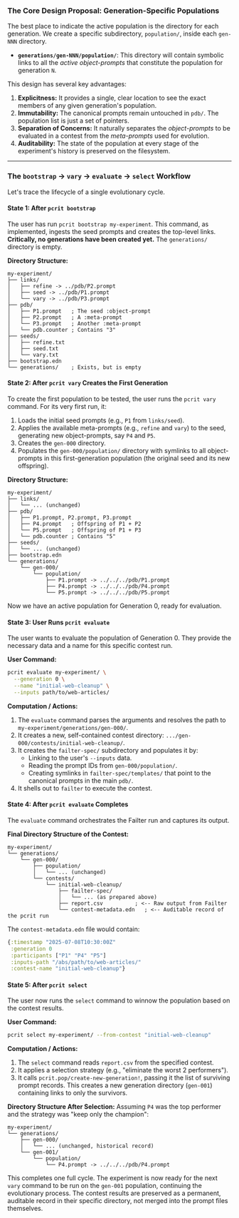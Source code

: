 ### The Core Design Proposal: Generation-Specific Populations

The best place to indicate the active population is the directory for each generation. We create a specific subdirectory, `population/`, inside each `gen-NNN` directory.

*   **`generations/gen-NNN/population/`**: This directory will contain symbolic links to all the *active object-prompts* that constitute the population for generation `N`.

This design has several key advantages:
1.  **Explicitness:** It provides a single, clear location to see the exact members of any given generation's population.
2.  **Immutability:** The canonical prompts remain untouched in `pdb/`. The population list is just a set of pointers.
3.  **Separation of Concerns:** It naturally separates the *object-prompts* to be evaluated in a contest from the *meta-prompts* used for evolution.
4.  **Auditability:** The state of the population at every stage of the experiment's history is preserved on the filesystem.

---

### The `bootstrap` → `vary` → `evaluate` → `select` Workflow

Let's trace the lifecycle of a single evolutionary cycle.

#### State 1: After `pcrit bootstrap`

The user has run `pcrit bootstrap my-experiment`. This command, as implemented, ingests the seed prompts and creates the top-level links. **Critically, no generations have been created yet.** The `generations/` directory is empty.

**Directory Structure:**
```
my-experiment/
├── links/
│   ├── refine -> ../pdb/P2.prompt
│   ├── seed -> ../pdb/P1.prompt
│   └── vary -> ../pdb/P3.prompt
├── pdb/
│   ├── P1.prompt   ; The seed :object-prompt
│   ├── P2.prompt   ; A :meta-prompt
│   └── P3.prompt   ; Another :meta-prompt
│   └── pdb.counter ; Contains "3"
├── seeds/
│   ├── refine.txt
│   ├── seed.txt
│   └── vary.txt
├── bootstrap.edn
└── generations/    ; Exists, but is empty
```

#### State 2: After `pcrit vary` Creates the First Generation

To create the first population to be tested, the user runs the `pcrit vary` command. For its very first run, it:
1.  Loads the initial seed prompts (e.g., `P1` from `links/seed`).
2.  Applies the available meta-prompts (e.g., `refine` and `vary`) to the seed, generating new object-prompts, say `P4` and `P5`.
3.  Creates the `gen-000` directory.
4.  Populates the `gen-000/population/` directory with symlinks to all object-prompts in this first-generation population (the original seed and its new offspring).

**Directory Structure:**
```
my-experiment/
├── links/
│   └── ... (unchanged)
├── pdb/
│   ├── P1.prompt, P2.prompt, P3.prompt
│   ├── P4.prompt   ; Offspring of P1 + P2
│   └── P5.prompt   ; Offspring of P1 + P3
│   └── pdb.counter ; Contains "5"
├── seeds/
│   └── ... (unchanged)
├── bootstrap.edn
└── generations/
    └── gen-000/
        └── population/
            ├── P1.prompt -> ../../../pdb/P1.prompt
            ├── P4.prompt -> ../../../pdb/P4.prompt
            └── P5.prompt -> ../../../pdb/P5.prompt
```
Now we have an active population for Generation 0, ready for evaluation.

#### State 3: User Runs `pcrit evaluate`

The user wants to evaluate the population of Generation 0. They provide the necessary data and a name for this specific contest run.

**User Command:**
```bash
pcrit evaluate my-experiment/ \
  --generation 0 \
  --name "initial-web-cleanup" \
  --inputs path/to/web-articles/
```

**Computation / Actions:**
1.  The `evaluate` command parses the arguments and resolves the path to `my-experiment/generations/gen-000/`.
2.  It creates a new, self-contained contest directory: `.../gen-000/contests/initial-web-cleanup/`.
3.  It creates the `failter-spec/` subdirectory and populates it by:
    *   Linking to the user's `--inputs` data.
    *   Reading the prompt IDs from `gen-000/population/`.
    *   Creating symlinks in `failter-spec/templates/` that point to the canonical prompts in the main `pdb/`.
4.  It shells out to `failter` to execute the contest.

#### State 4: After `pcrit evaluate` Completes

The `evaluate` command orchestrates the Failter run and captures its output.

**Final Directory Structure of the Contest:**
```
my-experiment/
└── generations/
    └── gen-000/
        ├── population/
        │   └── ... (unchanged)
        └── contests/
            └── initial-web-cleanup/
                ├── failter-spec/
                │   └── ... (as prepared above)
                ├── report.csv          ; <-- Raw output from Failter
                └── contest-metadata.edn   ; <-- Auditable record of the pcrit run
```
The `contest-metadata.edn` file would contain:
```clojure
{:timestamp "2025-07-08T10:30:00Z"
 :generation 0
 :participants ["P1" "P4" "P5"]
 :inputs-path "/abs/path/to/web-articles/"
 :contest-name "initial-web-cleanup"}
```

#### State 5: After `pcrit select`

The user now runs the `select` command to winnow the population based on the contest results.

**User Command:**
```bash
pcrit select my-experiment/ --from-contest "initial-web-cleanup"
```

**Computation / Actions:**
1.  The `select` command reads `report.csv` from the specified contest.
2.  It applies a selection strategy (e.g., "eliminate the worst 2 performers").
3.  It calls `pcrit.pop/create-new-generation!`, passing it the list of surviving prompt records. This creates a new generation directory (`gen-001`) containing links to only the survivors.

**Directory Structure After Selection:**
Assuming `P4` was the top performer and the strategy was "keep only the champion":
```
my-experiment/
└── generations/
    ├── gen-000/
    │   └── ... (unchanged, historical record)
    └── gen-001/
        └── population/
            └── P4.prompt -> ../../../pdb/P4.prompt
```
This completes one full cycle. The experiment is now ready for the next `vary` command to be run on the `gen-001` population, continuing the evolutionary process. The contest results are preserved as a permanent, auditable record in their specific directory, not merged into the prompt files themselves.
